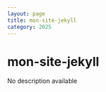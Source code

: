 ```yaml
---
layout: page
title: mon-site-jekyll
category: 2025
---
```


# mon-site-jekyll

No description available

